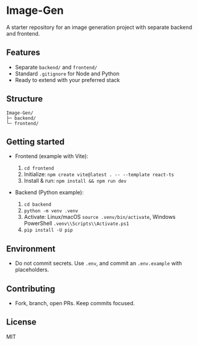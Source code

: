 # Image-Gen

A starter repository for an image generation project with separate backend and frontend.

## Features
- Separate `backend/` and `frontend/`
- Standard `.gitignore` for Node and Python
- Ready to extend with your preferred stack

## Structure
```
Image-Gen/
├─ backend/
└─ frontend/
```

## Getting started
- Frontend (example with Vite):
  1. `cd frontend`
  2. Initialize: `npm create vite@latest . -- --template react-ts`
  3. Install & run: `npm install && npm run dev`

- Backend (Python example):
  1. `cd backend`
  2. `python -m venv .venv`
  3. Activate: Linux/macOS `source .venv/bin/activate`, Windows PowerShell `.venv\\Scripts\\Activate.ps1`
  4. `pip install -U pip`

## Environment
- Do not commit secrets. Use `.env`, and commit an `.env.example` with placeholders.

## Contributing
- Fork, branch, open PRs. Keep commits focused.

## License
MIT
